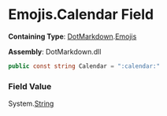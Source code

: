 # Emojis\.Calendar Field

**Containing Type**: [DotMarkdown](../../README.md)\.[Emojis](../README.md)

**Assembly**: DotMarkdown\.dll

```csharp
public const string Calendar = ":calendar:"
```

### Field Value

System\.[String](https://docs.microsoft.com/en-us/dotnet/api/system.string)